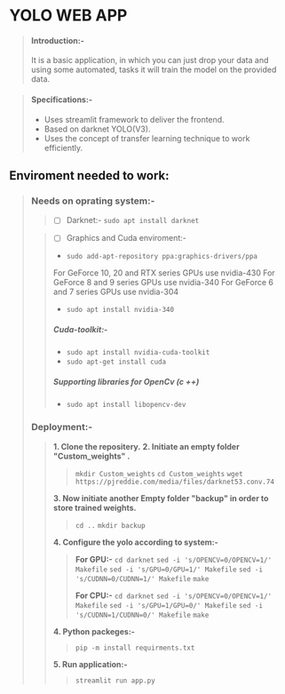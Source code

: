 
# YOLO WEB APP
>#### Introduction:-
> It is a basic application, in which you can just drop your data and using some automated, tasks it will train the model on the provided data.

> #### Specifications:-
> * Uses streamlit framework to deliver the frontend.
> * Based on darknet YOLO(V3).
> * Uses the concept of transfer learning technique to work efficiently.

## Enviroment needed to work:

> ### Needs on oprating system:-
> > - [ ] Darknet:-
> > `sudo apt install darknet`
>
> > - [ ] Graphics and Cuda enviroment:-
> > - `sudo add-apt-repository ppa:graphics-drivers/ppa`
> > 
> > For GeForce 10, 20 and RTX series GPUs use nvidia-430
> > For GeForce 8 and 9 series GPUs use nvidia-340
> > For GeForce 6 and 7 series GPUs use nvidia-304
>  > - `sudo apt install nvidia-340`
>  > ##### Cuda-toolkit:-
>  > - `sudo apt install nvidia-cuda-toolkit`
>  > - `sudo apt-get install cuda`
>  > ##### Supporting libraries for OpenCv (c ++)
>  > - `sudo apt install libopencv-dev`
> ### Deployment:-
> > **1. Clone the repositery.**
> > **2. Initiate an empty folder **"Custom_weights"** .**
> > > `mkdir Custom_weights`
> > > `cd Custom_weights`
> > > `wget https://pjreddie.com/media/files/darknet53.conv.74`
> >
> > **3. Now initiate another Empty folder  **"backup"** in order to store trained weights.**
> > >`cd ..`
> > > `mkdir backup`
> >
> > **4. Configure the yolo according to system:-**
> > 
> > > **For GPU:-**
> > > `cd darknet`
> > > `sed -i 's/OPENCV=0/OPENCV=1/' Makefile`
> > > `sed -i 's/GPU=0/GPU=1/' Makefile`
> > >  `sed -i 's/CUDNN=0/CUDNN=1/' Makefile`
> > > `make`
> > >
> > > **For CPU:-**
> > > `cd darknet`
> > > `sed -i 's/OPENCV=0/OPENCV=1/' Makefile`
> > > `sed -i 's/GPU=1/GPU=0/' Makefile`
> > >  `sed -i 's/CUDNN=1/CUDNN=0/' Makefile`
> > > `make`
> >
> > **4. Python packeges:-**
> > 
> > > `pip -m install requirments.txt`
> >
> > **5. Run application:-**
> > >`streamlit run app.py`
> >
> >